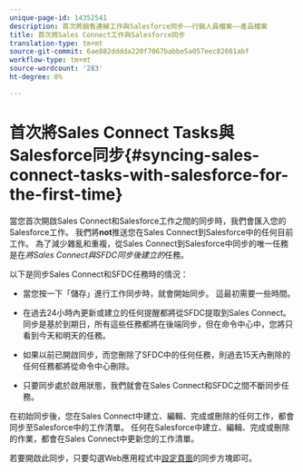 ```yaml
---
unique-page-id: 14352541
description: 首次將銷售連線工作與Salesforce同步——行銷人員檔案——產品檔案
title: 首次將Sales Connect工作與Salesforce同步
translation-type: tm+mt
source-git-commit: 6ae882dddda220f7067babbe5a057eec82601abf
workflow-type: tm+mt
source-wordcount: '283'
ht-degree: 0%

---
```



# 首次將Sales Connect Tasks與Salesforce同步{#syncing-sales-connect-tasks-with-salesforce-for-the-first-time}

當您首次開啟Sales Connect和Salesforce工作之間的同步時，我們會匯入您的Salesforce工作。 我們將&#x200B;**not**&#x200B;推送您在Sales Connect到Salesforce中的任何目前工作。 為了減少雜亂和重複，從Sales Connect到Salesforce中同步的唯一任務是在&#x200B;*將Sales Connect與SFDC同步後建立的*&#x200B;任務。

以下是同步Sales Connect和SFDC任務時的情況：

- 當您按一下「儲存」進行工作同步時，就會開始同步。 這最初需要一些時間。

- 在過去24小時內更新或建立的任何提醒都將從SFDC提取到Sales Connect。 同步是基於到期日，所有這些任務都將在後端同步，但在命令中心中，您將只看到今天和明天的任務。

- 如果以前已開啟同步，而您刪除了SFDC中的任何任務，則過去15天內刪除的任何任務都將從命令中心刪除。

- 只要同步處於啟用狀態，我們就會在Sales Connect和SFDC之間不斷同步任務。

在初始同步後，您在Sales Connect中建立、編輯、完成或刪除的任何工作，都會同步至Salesforce中的工作清單。 任何在Salesforce中建立、編輯、完成或刪除的作業，都會在Sales Connect中更新您的工作清單。

若要開啟此同步，只要勾選Web應用程式中[設定頁面](https://toutapp.com/login)的同步方塊即可。
